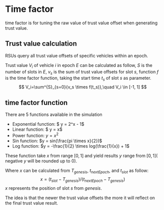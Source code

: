 # Time factor

time factor is for tuning the raw value of trust value offset when generating trust value.

## Trust value calculation

RSUs query all trust value offsets of specific vehicles within an epoch.

Trust value $V_i$ of vehicle $i$ in epoch $E$  can be calculated as follow, $S$ is the number of slots in $E$, $v_s$ is the sum of  trust value offsets for slot $s$, function $f$ is the time factor function, taking the start time $t_s$ of slot $s$ as parameter. 
$$
V_i=\sum^{S}_{s=0}{v_s \times f(t_s)},\quad V_i \in [-1, 1]
$$

## time factor function

There are 5 functions available in the simulation

- Exponential function: $ y = 2^x - 1$
- Linear function: $ y = x$
- Power function: $y = x^2$
- Sin function: $y = sin(\frac{pi \times x}{2})$
- Log function: $y = -\frac{1}{2} \times log(\frac{1}{x}) + 1$

These function take $x$ from range $[0, 1]$ and yield results $y$ range from $[0, 1]$( negative $y$ will be rounded up to 0). 

Where $x$ can be calculated from $T_{genesis}$, $t_{nextEpoch}$, and $t_{slot}$ as follow:
$$
x = (t_{slot} - T_{genesis})/(t_{nextEpoch} - T_{genesis})
$$
$x$ represents the position of slot $s$ from $genesis$.

The idea is that the newer the trust value offsets the more it will reflect on the final trust value result.